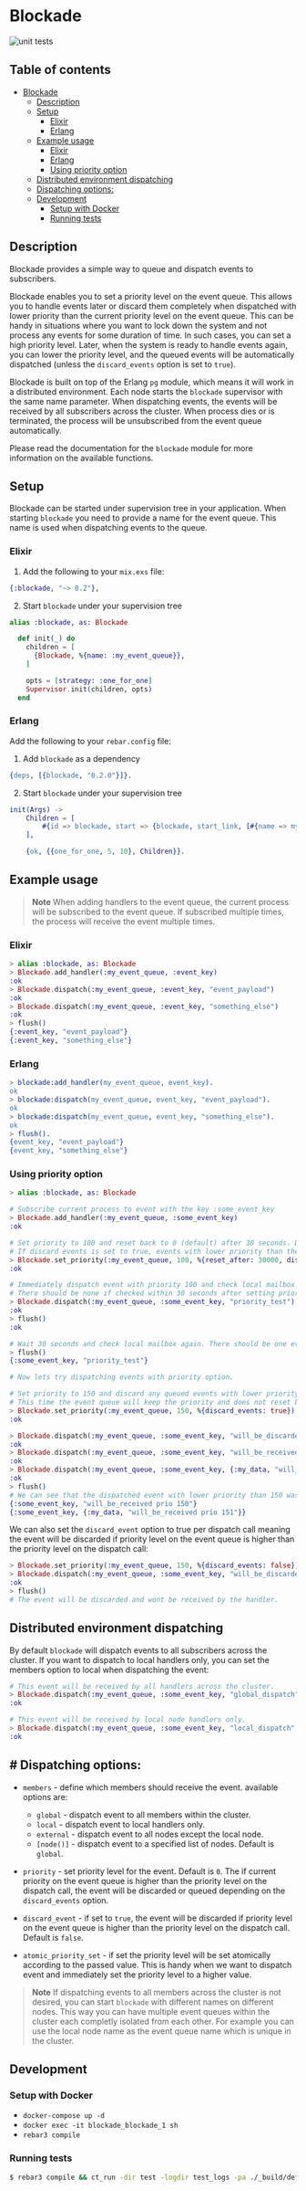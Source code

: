 # Blockade

![unit tests](https://github.com/alfetahe/blockade/actions/workflows/erlang.yml/badge.svg)

## Table of contents
<!-- TOC -->
* [Blockade](#blockade)
  * [Description](#description)
  * [Setup](#setup)
    * [Elixir](#elixir)
    * [Erlang](#erlang)
  * [Example usage](#example-usage)
    * [Elixir](#elixir-1)
    * [Erlang](#erlang-1)
    * [Using priority option](#using-priority-option)
  * [Distributed environment dispatching](#distributed-environment-dispatching)
  * [Dispatching options:](#dispatching-options)
  * [Development](#development)
    * [Setup with Docker](#setup-using-docker)
    * [Running tests](#running-tests)

## Description
Blockade provides a simple way to queue and dispatch events to subscribers.

Blockade enables you to set a priority level on the event queue. This allows you to handle events later or discard them completely when dispatched with lower priority than the current priority level on the event queue. 
This can be handy in situations where you want to lock down the system and not process any events for some duration of time. In such cases, you can set a high priority level. Later, when the system is ready to handle events again, you can lower the priority level, and the queued events will be automatically dispatched (unless the `discard_events` option is set to `true`).

Blockade is built on top of the Erlang `pg` module, which means it will work in a distributed environment. Each node starts the `blockade` supervisor with the same name parameter. When dispatching events, the events will be received by all subscribers across the cluster.
When process dies or is terminated, the process will be unsubscribed from the event queue automatically.

Please read the documentation for the `blockade` module for more information on the available functions.

## Setup
Blockade can be started under supervision tree in your application.
When starting `blockade` you need to provide a name for the event queue. This name is used when dispatching events to the queue.

### Elixir

1. Add the following to your `mix.exs` file:
```elixir
{:blockade, "~> 0.2"},
```

2. Start `blockade` under your supervision tree
```elixir
alias :blockade, as: Blockade

  def init(_) do
    children = [
      {Blockade, %{name: :my_event_queue}},
    ]

    opts = [strategy: :one_for_one]
    Supervisor.init(children, opts)
  end
```

### Erlang
Add the following to your `rebar.config` file:

1. Add `blockade` as a dependency
```erlang
{deps, [{blockade, "0.2.0"}]}.
```

2. Start `blockade` under your supervision tree
```erlang
init(Args) ->
    Children = [
        #{id => blockade, start => {blockade, start_link, [#{name => my_event_queue}]}}
    ],

    {ok, {{one_for_one, 5, 10}, Children}}.
```


## Example usage

> **Note**
> When adding handlers to the event queue, the current process will be subscribed to the event queue. If subscribed multiple times, the process will receive the event multiple times.

### Elixir
```elixir
> alias :blockade, as: Blockade
> Blockade.add_handler(:my_event_queue, :event_key)
:ok
> Blockade.dispatch(:my_event_queue, :event_key, "event_payload")
:ok
> Blockade.dispatch(:my_event_queue, :event_key, "something_else")
:ok
> flush()
{:event_key, "event_payload"}
{:event_key, "something_else"}
```

### Erlang
```erlang
> blockade:add_handler(my_event_queue, event_key).
ok
> blockade:dispatch(my_event_queue, event_key, "event_payload").
ok
> blockade:dispatch(my_event_queue, event_key, "something_else").
ok
> flush().
{event_key, "event_payload"}
{event_key, "something_else"}
```

### Using priority option
```elixir
> alias :blockade, as: Blockade

# Subscribe current process to event with the key :some_event_key
> Blockade.add_handler(:my_event_queue, :some_event_key)
:ok

# Set priority to 100 and reset back to 0 (default) after 30 seconds. Do not discard any queued events. 
# If discard events is set to true, events with lower priority than the current priority will be discarded immediately after dispatching the event.
> Blockade.set_priority(:my_event_queue, 100, %{reset_after: 30000, discard_events: false}) 
:ok

# Immediately dispatch event with priority 100 and check local mailbox for any events. 
# There should be none if checked within 30 seconds after setting priority.
> Blockade.dispatch(:my_event_queue, :some_event_key, "priority_test")
:ok
> flush()
:ok

# Wait 30 seconds and check local mailbox again. There should be one event now.
> flush()
{:some_event_key, "priority_test"}

# Now lets try dispatching events with priority option.

# Set priority to 150 and discard any queued events with lower priority.
# This time the event queue will keep the priority and does not reset back to 0 because we did not provide the reset_after option.
> Blockade.set_priority(:my_event_queue, 150, %{discard_events: true})
:ok

> Blockade.dispatch(:my_event_queue, :some_event_key, "will_be_discarded", %{priority: 149})
:ok
> Blockade.dispatch(:my_event_queue, :some_event_key, "will_be_received prio 150", %{priority: 150})
:ok
> Blockade.dispatch(:my_event_queue, :some_event_key, {:my_data, "will_be_received prio 151"}, %{priority: 151})
:ok
> flush()
# We can see that the dispatched event with lower priority than 150 was discarded.
{:some_event_key, "will_be_received prio 150"}
{:some_event_key, {:my_data, "will_be_received prio 151"}}
```
We can also set the `discard_event` option to true per dispatch call meaning
the event will be discarded if priority level on the event queue is higher than the priority level on the dispatch call:
```elixir
> Blockade.set_priority(:my_event_queue, 150, %{discard_events: false})
> Blockade.dispatch(:my_event_queue, :some_event_key, "will_be_discarded", %{priority: 149, discard_event: true})
:ok
> flush()
# The event will be discarded and wont be received by the handler.
```

## Distributed environment dispatching
By default `blockade` will dispatch events to all subscribers across the cluster. If you want to dispatch to local handlers only, you can set the members option to local when dispatching the event:

```elixir
# This event will be received by all handlers across the cluster.
> Blockade.dispatch(:my_event_queue, :some_event_key, "global_dispatch", %{members: :global})
:ok

# This event will be received by local node handlers only.
> Blockade.dispatch(:my_event_queue, :some_event_key, "local_dispatch", %{members: :local})
:ok
```

## # Dispatching options:
- `members` - define which members should receive the event. available options are:
  - `global` - dispatch event to all members within the cluster.
  - `local` - dispatch event to local handlers only.
  - `external` - dispatch event to all nodes except the local node.
  - `[node()]` - dispatch event to a specified list of nodes.
  Default is `global`. 

- `priority` - set priority level for the event. Default is `0`. The if current priority on the event queue
is higher than the priority level on the dispatch call, the event will be discarded or queued depending on the `discard_events` option.
- `discard_event` - if set to `true`, the event will be discarded if priority level on the event queue is higher than the priority level on the dispatch call. Default is `false`.
- `atomic_priority_set` - if set the priority level will be set atomically according to the passed value.
This is handy when we want to dispatch event and immediately set the priority level to a higher value.


> **Note**
> If dispatching events to all members across the cluster is not desired, you can start `blockade` with different names on different nodes. This way you can have multiple event queues within the cluster each completly isolated from each other. For example you can use the local node name as the event queue name which is unique in the cluster.

## Development

### Setup with Docker
- `docker-compose up -d`
- `docker exec -it blockade_blockade_1 sh`
- `rebar3 compile`

### Running tests
```bash
$ rebar3 compile && ct_run -dir test -logdir test_logs -pa ./_build/default/lib/blockade/ebin -setcookie cookievalue
```
